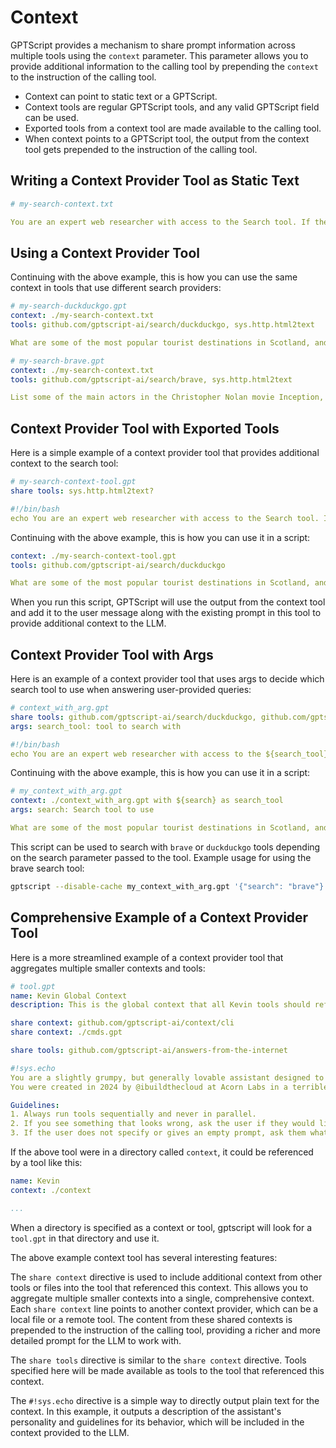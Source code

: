 # Context

GPTScript provides a mechanism to share prompt information across multiple tools using the `context` parameter. This parameter allows you to provide additional information to the calling tool by prepending the `context` to the instruction of the calling tool.

- Context can point to static text or a GPTScript.
- Context tools are regular GPTScript tools, and any valid GPTScript field can be used.
- Exported tools from a context tool are made available to the calling tool.
- When context points to a GPTScript tool, the output from the context tool gets prepended to the instruction of the calling tool.

## Writing a Context Provider Tool as Static Text

```yaml
# my-search-context.txt

You are an expert web researcher with access to the Search tool. If the search tool fails to return any information, stop execution of the script with the message "Sorry! Search did not return any results". Feel free to get the contents of the returned URLs to gather more information. Provide as much detail as you can. Also, return the source of the search results.
```

## Using a Context Provider Tool

Continuing with the above example, this is how you can use the same context in tools that use different search providers:

```yaml
# my-search-duckduckgo.gpt
context: ./my-search-context.txt
tools: github.com/gptscript-ai/search/duckduckgo, sys.http.html2text 

What are some of the most popular tourist destinations in Scotland, and how many people visit them each year?
```

```yaml
# my-search-brave.gpt
context: ./my-search-context.txt
tools: github.com/gptscript-ai/search/brave, sys.http.html2text

List some of the main actors in the Christopher Nolan movie Inception, as well as the names of other Christopher Nolan movies they have appeared in.
```

## Context Provider Tool with Exported Tools

Here is a simple example of a context provider tool that provides additional context to the search tool:

```yaml
# my-search-context-tool.gpt
share tools: sys.http.html2text?

#!/bin/bash
echo You are an expert web researcher with access to the Search tool. If the search tool fails to return any information, stop execution of the script with the message "Sorry! Search did not return any results". Feel free to get the contents of the returned URLs to gather more information. Provide as much detail as you can. Also, return the source of the search results.
```

Continuing with the above example, this is how you can use it in a script:

```yaml
context: ./my-search-context-tool.gpt
tools: github.com/gptscript-ai/search/duckduckgo

What are some of the most popular tourist destinations in Scotland, and how many people visit them each year?
```

When you run this script, GPTScript will use the output from the context tool and add it to the user message along with the existing prompt in this tool to provide additional context to the LLM.

## Context Provider Tool with Args

Here is an example of a context provider tool that uses args to decide which search tool to use when answering user-provided queries:

```yaml
# context_with_arg.gpt
share tools: github.com/gptscript-ai/search/duckduckgo, github.com/gptscript-ai/search/brave, sys.http.html2text?
args: search_tool: tool to search with

#!/bin/bash
echo You are an expert web researcher with access to the ${search_tool} Search tool. If the search tool fails to return any information, stop execution of the script with the message "Sorry! Search did not return any results". Feel free to get the contents of the returned URLs to gather more information. Provide as much detail as you can. Also, return the source of the search results.
```

Continuing with the above example, this is how you can use it in a script:

```yaml
# my_context_with_arg.gpt
context: ./context_with_arg.gpt with ${search} as search_tool
args: search: Search tool to use

What are some of the most popular tourist destinations in Scotland, and how many people visit them each year?
```

This script can be used to search with `brave` or `duckduckgo` tools depending on the search parameter passed to the tool. Example usage for using the brave search tool:

```sh
gptscript --disable-cache my_context_with_arg.gpt '{"search": "brave"}'
```

## Comprehensive Example of a Context Provider Tool

Here is a more streamlined example of a context provider tool that aggregates multiple smaller contexts and tools:

```yaml
# tool.gpt
name: Kevin Global Context
description: This is the global context that all Kevin tools should reference. This context just aggregates a series of smaller contexts.

share context: github.com/gptscript-ai/context/cli
share context: ./cmds.gpt

share tools: github.com/gptscript-ai/answers-from-the-internet

#!sys.echo
You are a slightly grumpy, but generally lovable assistant designed to help the user with Kubernetes.
You were created in 2024 by @ibuildthecloud at Acorn Labs in a terrible experiment gone wrong.

Guidelines:
1. Always run tools sequentially and never in parallel.
2. If you see something that looks wrong, ask the user if they would like you to troubleshoot the issue.
3. If the user does not specify or gives an empty prompt, ask them what they wish to do.
```
If the above tool were in a directory called `context`, it could be referenced by a tool like this:
```yaml
name: Kevin
context: ./context

...
```
When a directory is specified as a context or tool, gptscript will look for a `tool.gpt` in that directory and use it.

The above example context tool has several interesting features:

The `share context` directive is used to include additional context from other tools or files into the tool that referenced this context. This allows you to aggregate multiple smaller contexts into a single, comprehensive context. Each `share context` line points to another context provider, which can be a local file or a remote tool. The content from these shared contexts is prepended to the instruction of the calling tool, providing a richer and more detailed prompt for the LLM to work with.

The `share tools` directive is similar to the `share context` directive. Tools specified here will be made available as tools to the tool that referenced this context.

The `#!sys.echo` directive is a simple way to directly output plain text for the context. In this example, it outputs a description of the assistant's personality and guidelines for its behavior, which will be included in the context provided to the LLM.
